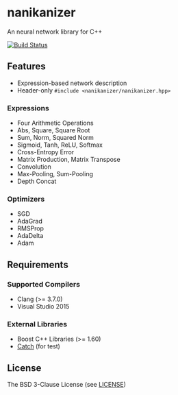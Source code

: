 # nanikanizer
An neural network library for C++

[![Build Status](https://travis-ci.org/planaria/nanikanizer.svg?branch=master)](https://travis-ci.org/planaria/nanikanizer)

## Features
- Expression-based network description
- Header-only `#include <nanikanizer/nanikanizer.hpp>`

### Expressions
- Four Arithmetic Operations
- Abs, Square, Square Root
- Sum, Norm, Squared Norm
- Sigmoid, Tanh, ReLU, Softmax
- Cross-Entropy Error
- Matrix Production, Matrix Transpose
- Convolution
- Max-Pooling, Sum-Pooling
- Depth Concat

### Optimizers
- SGD
- AdaGrad
- RMSProp
- AdaDelta
- Adam

## Requirements

### Supported Compilers
- Clang (>= 3.7.0)
- Visual Studio 2015

### External Libraries
- Boost C++ Libraries (>= 1.60)
- [Catch](https://github.com/philsquared/Catch) (for test)

## License
The BSD 3-Clause License (see [LICENSE](LICENSE))
